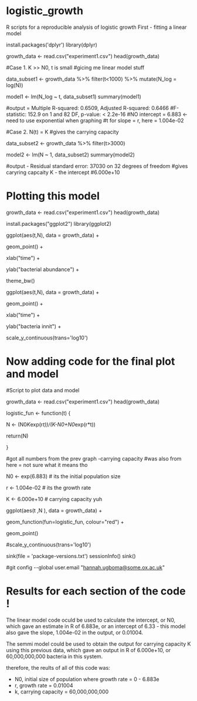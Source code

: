 # logistic_growth
R scripts for a reproducible analysis of logistic growth
First - fitting a linear model

install.packages('dplyr')
library(dplyr)

growth_data <- read.csv("experiment1.csv")
head(growth_data)

#Case 1. K >> N0, t is small
#gicing me linear model stuff  

data_subset1 <- growth_data %>% filter(t<1000) %>% mutate(N_log = log(N))

model1 <- lm(N_log ~ t, data_subset1)
summary(model1)

#output = Multiple R-squared:  0.6509,	Adjusted R-squared:  0.6466 
#F-statistic: 152.9 on 1 and 82 DF,  p-value: < 2.2e-16
#NO intercept = 6.883 <- need to use exponential when graphing
#t for slope = r, here = 1.004e-02 


#Case 2. N(t) = K
#gives the carrying capacity

data_subset2 <- growth_data %>% filter(t>3000)

model2 <- lm(N ~ 1, data_subset2)
summary(model2)

#output - Residual standard error: 37030 on 32 degrees of freedom
#gives caryring capcaity K - the intercept
#6.000e+10 



# Plotting this model

growth_data <- read.csv("experiment1.csv")
head(growth_data)

install.packages("ggplot2")
library(ggplot2)

ggplot(aes(t,N), data = growth_data) +
  
  geom_point() +
  
  xlab("time") +
  
  ylab("bacterial abundance") +
  
  theme_bw()

ggplot(aes(t,N), data = growth_data) +
  
  geom_point() +
  
  xlab("time") +
  
  ylab("bacteria innit") +
  
  scale_y_continuous(trans='log10')


  # Now adding code for the final plot and model 

  #Script to plot data and model

growth_data <- read.csv("experiment1.csv")
head(growth_data)

logistic_fun <- function(t) {
  
  N <- (N0*K*exp(r*t))/(K-N0+N0*exp(r*t))
  
  return(N)
  
}

#got all numbers from the prev graph -carrying capacity
#was also from here = not sure what it means tho

N0 <- exp(6.883) # its the initial population size

r <-  1.004e-02  # its the growth rate 

K <- 6.000e+10   # carrying capacity yuh

ggplot(aes(t ,N ), data = growth_data) +
  
  geom_function(fun=logistic_fun, colour="red") +
  
  geom_point()

#scale_y_continuous(trans='log10')

sink(file = 'package-versions.txt')
sessionInfo()
sink()

#git config --global user.email "hannah.ugboma@some.ox.ac.uk"

# Results for each section of the code !
The linear model code oculd be used to calculate the intercept, or N0, which gave an estimate in R of 6.883e, or an intercept of 6.33 - 
this model also gave the slope, 1.004e-02 in the output, or 0.01004.

The semmi model could be used to obtain the output for carrying capacity K using this previous data, which gave an output in R of 6.000e+10, or 60,000,000,000 bacteria in this system.

therefore, the reults of all of this code was:
- N0, initial size of population where growth rate = 0 - 6.883e
- r, growth rate = 0.01004
- k, carrying capacity = 60,000,000,000





